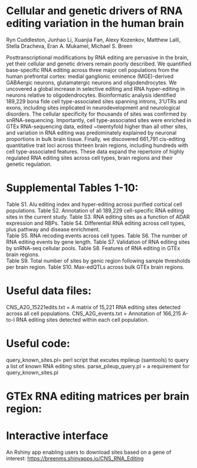 # Cellular and genetic drivers of RNA editing variation in the human brain
Ryn Cuddleston, Junhao Li, Xuanjia Fan, Alexy Kozenkov, Matthew Lalli, Stella Dracheva, Eran A. Mukamel, Michael S. Breen

Posttranscriptional modifications by RNA editing are pervasive in the brain, yet their cellular and genetic drivers remain poorly described. We quantified base-specific RNA editing across three major cell populations from the human prefrontal cortex: medial ganglionic eminence (MGE)-derived GABAergic neurons, glutamatergic neurons and oligodendrocytes. We uncovered a global increase in selective editing and RNA hyper-editing in neurons relative to oligodendrocytes. Bioinformatic analysis identified 189,229 bona fide cell type-associated sites spanning introns, 3’UTRs and exons, including sites implicated in neurodevelopment and neurological disorders. The cellular specificity for thousands of sites was confirmed by snRNA-sequencing. Importantly, cell type-associated sites were enriched in GTEx RNA-sequencing data, edited ~twentyfold higher than all other sites, and variation in RNA editing was predominately explained by neuronal proportions in bulk brain tissue. Finally, we discovered 661,791 cis-editing quantitative trait loci across thirteen brain regions, including hundreds with cell type-associated features. These data expand the repertoire of highly regulated RNA editing sites across cell types, brain regions and their genetic regulation. 

# Supplemental Tables 1-10:
Table S1. Alu editing index and hyper-editing across purified cortical cell populations.
Table S2. Annotation of all 189,229 cell-specific RNA editing sites in the current study. 
Table S3. RNA editing sites as a function of ADAR expression and RBPs. 
Table S4. Differential RNA editing across cell types, plus pathway and disease enrichment.  
Table S5. RNA recoding events across cell types. 
Table S6. The number of RNA editing events by gene length. 
Table S7. Validation of RNA editing sites by snRNA-seq cellular pools. 
Table S8. Features of RNA editing in GTEx brain regions.   
Table S9. Total number of sites by genic region following sample thresholds  per brain region. 
Table S10. Max-edQTLs across bulk GTEx brain regions. 

# Useful data files:
CNS_A2G_15221edits.txt = A matrix of 15,221 RNA editing sites detected across all cell populations. 
CNS_A2G_events.txt = Annotation of 166,215 A-to-I RNA editing sites detected within each cell population. 

# Useful code:
query_known_sites.pl= perl script that excutes mpileup (samtools) to query a list of known RNA editing sites.
parse_pileup_query.pl = a requirement for query_known_sites.pl

# GTEx RNA editing matrices per brain region:


# Interactive interface
An Rshiny app enabling users to download sites based on a gene of interest: https://breenms.shinyapps.io/CNS_RNA_Editing
